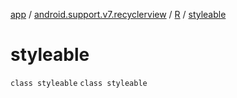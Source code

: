 [app](../../../index.md) / [android.support.v7.recyclerview](../../index.md) / [R](../index.md) / [styleable](./index.md)

# styleable

`class styleable`
`class styleable`